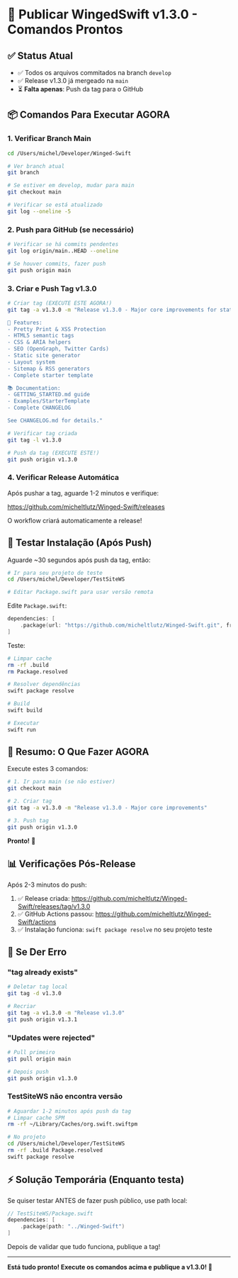 # 🚀 Publicar WingedSwift v1.3.0 - Comandos Prontos

## ✅ Status Atual

- ✅ Todos os arquivos commitados na branch `develop`
- ✅ Release v1.3.0 já mergeado na `main` 
- ⏳ **Falta apenas**: Push da tag para o GitHub

## 📦 Comandos Para Executar AGORA

### 1. Verificar Branch Main

```bash
cd /Users/michel/Developer/Winged-Swift

# Ver branch atual
git branch

# Se estiver em develop, mudar para main
git checkout main

# Verificar se está atualizado
git log --oneline -5
```

### 2. Push para GitHub (se necessário)

```bash
# Verificar se há commits pendentes
git log origin/main..HEAD --oneline

# Se houver commits, fazer push
git push origin main
```

### 3. Criar e Push Tag v1.3.0

```bash
# Criar tag (EXECUTE ESTE AGORA!)
git tag -a v1.3.0 -m "Release v1.3.0 - Major core improvements for static sites

🎉 Features:
- Pretty Print & XSS Protection  
- HTML5 semantic tags
- CSS & ARIA helpers
- SEO (OpenGraph, Twitter Cards)
- Static site generator
- Layout system
- Sitemap & RSS generators
- Complete starter template

📚 Documentation:
- GETTING_STARTED.md guide
- Examples/StarterTemplate
- Complete CHANGELOG

See CHANGELOG.md for details."

# Verificar tag criada
git tag -l v1.3.0

# Push da tag (EXECUTE ESTE!)
git push origin v1.3.0
```

### 4. Verificar Release Automática

Após pushar a tag, aguarde 1-2 minutos e verifique:

https://github.com/micheltlutz/Winged-Swift/releases

O workflow criará automaticamente a release!

## 🧪 Testar Instalação (Após Push)

Aguarde ~30 segundos após push da tag, então:

```bash
# Ir para seu projeto de teste
cd /Users/michel/Developer/TestSiteWS

# Editar Package.swift para usar versão remota
```

Edite `Package.swift`:

```swift
dependencies: [
    .package(url: "https://github.com/micheltlutz/Winged-Swift.git", from: "1.3.2")
]
```

Teste:

```bash
# Limpar cache
rm -rf .build
rm Package.resolved

# Resolver dependências
swift package resolve

# Build
swift build

# Executar
swift run
```

## 🎯 Resumo: O Que Fazer AGORA

Execute estes 3 comandos:

```bash
# 1. Ir para main (se não estiver)
git checkout main

# 2. Criar tag
git tag -a v1.3.0 -m "Release v1.3.0 - Major core improvements"

# 3. Push tag
git push origin v1.3.0
```

**Pronto!** 🎉

## 📊 Verificações Pós-Release

Após 2-3 minutos do push:

1. ✅ Release criada: https://github.com/micheltlutz/Winged-Swift/releases/tag/v1.3.0
2. ✅ GitHub Actions passou: https://github.com/micheltlutz/Winged-Swift/actions
3. ✅ Instalação funciona: `swift package resolve` no seu projeto teste

## 🐛 Se Der Erro

### "tag already exists"

```bash
# Deletar tag local
git tag -d v1.3.0

# Recriar
git tag -a v1.3.0 -m "Release v1.3.0"
git push origin v1.3.1
```

### "Updates were rejected"

```bash
# Pull primeiro
git pull origin main

# Depois push
git push origin v1.3.0
```

### TestSiteWS não encontra versão

```bash
# Aguardar 1-2 minutos após push da tag
# Limpar cache SPM
rm -rf ~/Library/Caches/org.swift.swiftpm

# No projeto
cd /Users/michel/Developer/TestSiteWS
rm -rf .build Package.resolved
swift package resolve
```

## ⚡ Solução Temporária (Enquanto testa)

Se quiser testar ANTES de fazer push público, use path local:

```swift
// TestSiteWS/Package.swift
dependencies: [
    .package(path: "../Winged-Swift")
]
```

Depois de validar que tudo funciona, publique a tag!

---

**Está tudo pronto! Execute os comandos acima e publique a v1.3.0! 🚀**

